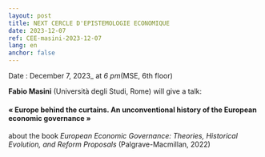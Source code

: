 ```yaml
---
layout: post
title: NEXT CERCLE D'EPISTEMOLOGIE ECONOMIQUE
date: 2023-12-07
ref: CEE-masini-2023-12-07
lang: en
anchor: false
---
```



<i class="fas fa-table"></i> Date : December 7, 2023_ at _6 pm_(MSE, 6th floor)

**Fabio Masini** (Università degli Studi, Rome) will give a talk:

#### « Europe behind the curtains. An unconventional history of the European economic governance »

about the book *European Economic Governance: Theories, Historical Evolution, and Reform Proposals* (Palgrave-Macmillan, 2022) 
